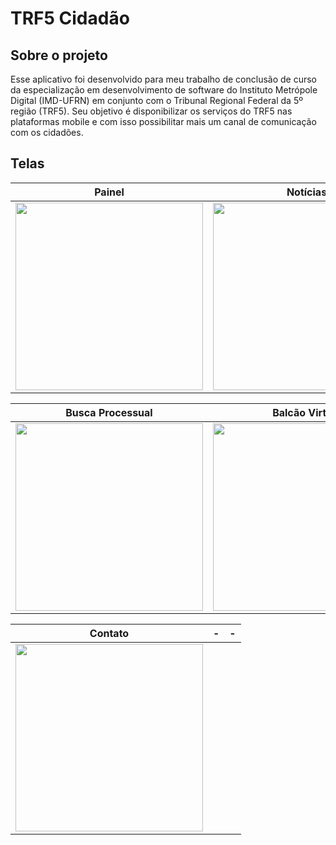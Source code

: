 #  TRF5 Cidadão

## Sobre o projeto

Esse aplicativo foi desenvolvido para meu trabalho de conclusão de curso da especialização em desenvolvimento de software do Instituto Metrópole Digital (IMD-UFRN) em conjunto com o Tribunal Regional Federal da 5º região (TRF5). Seu objetivo é disponibilizar os serviços do TRF5 nas plataformas mobile e com isso possibilitar mais um canal de comunicação com os cidadões.

## Telas

Painel     |  Notícias | Notícia
--------- | ---------------- | ----------------
<img src="https://github.com/kaiquecodes/Projetos-mobile/blob/main/TRF5%20Cidad%C3%A3o/Screenshot_20230319_223914.jpg" width = 300px> | <img src="https://github.com/kaiquecodes/Projetos-mobile/blob/main/TRF5%20Cidad%C3%A3o/Screenshot_20230319_155637.jpg" width = 300px> | <img src="TRF5 Cidadão/Screenshot_20230319_163131.jpg" width = 300px> 

Busca Processual     |  Balcão Virtual | Contatos
--------- | ---------------- | ----------------
<img src="TRF5 Cidadão/Screenshot_20230319_223919.jpg" width = 300px> | <img src="TRF5 Cidadão/Screenshot_20230319_223940.jpg" width = 300px> | <img src="https://github.com/kaiquecodes/Projetos-mobile/blob/main/TRF5%20Cidad%C3%A3o/Screenshot_20230319_223950.jpg" width = 300px> 

Contato    | -  | -
--------- | ---------------- | ----------------
<img src="TRF5 Cidadão/Screenshot_20230319_223958.jpg" width = 300px> |  | 




